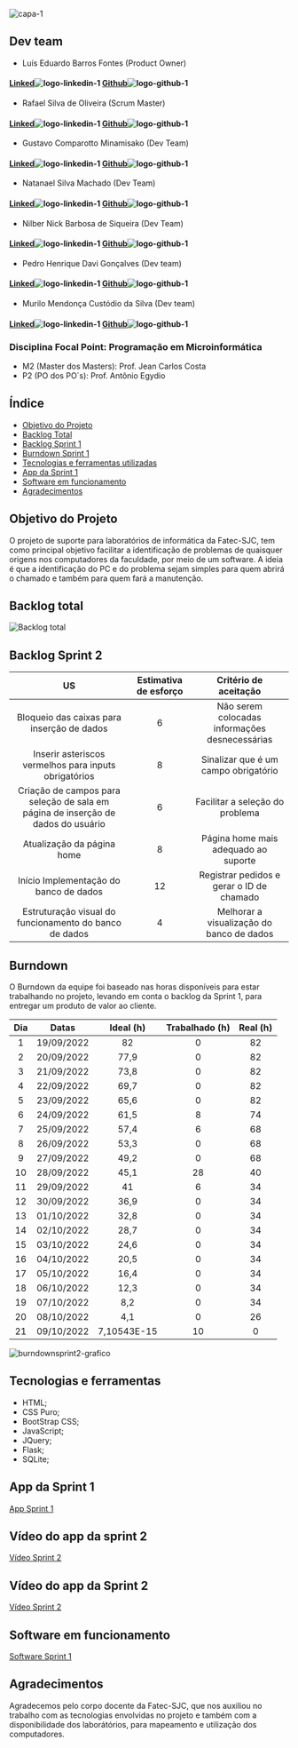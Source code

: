 
![capa-1](https://user-images.githubusercontent.com/111616660/190826899-092229bb-1bb6-4ed4-b0c8-ef6e499a0fb2.png)



## Dev team

* Luís Eduardo Barros Fontes (Product Owner)
#### [Linked](https://www.linkedin.com/in/luis-f-b74683190)![logo-linkedin-1](https://user-images.githubusercontent.com/111616660/190717125-207d0f20-03ef-41db-92c3-c5cb2656669e.jpg) [Github](https://github.com/luisebf01)![logo-github-1](https://user-images.githubusercontent.com/111616660/190719341-f501098e-ce0b-45c1-b17a-7cde552df02e.png)



* Rafael Silva de Oliveira (Scrum Master)
#### [Linked](https://www.linkedin.com/in/rafael-silva-519b07192/)![logo-linkedin-1](https://user-images.githubusercontent.com/111616660/190717125-207d0f20-03ef-41db-92c3-c5cb2656669e.jpg) [Github](https://github.com/rafaelsilvva)![logo-github-1](https://user-images.githubusercontent.com/111616660/190719341-f501098e-ce0b-45c1-b17a-7cde552df02e.png)



* Gustavo Comparotto Minamisako (Dev Team)

#### [Linked](https://www.linkedin.com/in/gustavo-comparotto-minamisako-73a98b250/)![logo-linkedin-1](https://user-images.githubusercontent.com/111616660/190717125-207d0f20-03ef-41db-92c3-c5cb2656669e.jpg) [Github](https://github.com/guscomparotto)![logo-github-1](https://user-images.githubusercontent.com/111616660/190719341-f501098e-ce0b-45c1-b17a-7cde552df02e.png)



* Natanael Silva Machado (Dev Team)
#### [Linked](https://www.linkedin.com/in/natanael-silva-machado-207508250/)![logo-linkedin-1](https://user-images.githubusercontent.com/111616660/190717125-207d0f20-03ef-41db-92c3-c5cb2656669e.jpg) [Github](https://github.com/NatanaelSM)![logo-github-1](https://user-images.githubusercontent.com/111616660/190719341-f501098e-ce0b-45c1-b17a-7cde552df02e.png)



* Nilber Nick Barbosa de Siqueira (Dev Team)
#### [Linked](https://www.linkedin.com/mwlite/in/nilber-siqueira-b3404a176)![logo-linkedin-1](https://user-images.githubusercontent.com/111616660/190717125-207d0f20-03ef-41db-92c3-c5cb2656669e.jpg) [Github](https://github.com/NilberSiqueira)![logo-github-1](https://user-images.githubusercontent.com/111616660/190719341-f501098e-ce0b-45c1-b17a-7cde552df02e.png)



* Pedro Henrique Davi Gonçalves (Dev team)
#### [Linked](https://www.linkedin.com/in/pedro-davi-jobs/)![logo-linkedin-1](https://user-images.githubusercontent.com/111616660/190717125-207d0f20-03ef-41db-92c3-c5cb2656669e.jpg) [Github](https://github.com/PedrohDavi)![logo-github-1](https://user-images.githubusercontent.com/111616660/190719341-f501098e-ce0b-45c1-b17a-7cde552df02e.png)



* Murilo Mendonça Custódio da Silva (Dev team)
#### [Linked](https://www.linkedin.com/in/murillo-silveira-57903215a/)![logo-linkedin-1](https://user-images.githubusercontent.com/111616660/190717125-207d0f20-03ef-41db-92c3-c5cb2656669e.jpg) [Github](https://github.com/murillomendoncaa)![logo-github-1](https://user-images.githubusercontent.com/111616660/190719341-f501098e-ce0b-45c1-b17a-7cde552df02e.png)



### Disciplina Focal Point: Programação em Microinformática
* M2 (Master dos Masters): Prof. Jean Carlos Costa
* P2 (PO dos PO´s): Prof. Antônio Egydio

## Índice
* [Objetivo do Projeto](#objetivo-do-projeto)
* [Backlog Total](#backlog-total)
* [Backlog Sprint 1](#backlog-sprint-1)
* [Burndown Sprint 1](#burndown)
* [Tecnologias e ferramentas utilizadas](#tecnologias-e-ferramentas)
* [App da Sprint 1](#app-da-sprint-1)
* [Software em funcionamento](#software-em-funcionamento)
* [Agradecimentos](#agradecimentos)


## Objetivo do Projeto
O projeto de suporte para laboratórios de informática da Fatec-SJC, tem como principal objetivo facilitar a identificação de problemas de quaisquer origens nos computadores da faculdade, por meio de um software. A ideia é que a identificação do PC e do problema sejam simples para quem abrirá o chamado e também para quem fará a manutenção.


## Backlog total

![Backlog total](https://user-images.githubusercontent.com/111616660/190879818-7063c42b-8c20-4404-8b14-e524a64352ad.png)


## Backlog Sprint 2

| US | Estimativa de esforço | Critério de aceitação |
|:--------------:  | :----------:|:---------------------------------:|
| Bloqueio das caixas para inserção de dados | 6 | Não serem colocadas informações desnecessárias |
| Inserir asteriscos vermelhos para inputs obrigatórios | 8 | Sinalizar que é um campo obrigatório |
| Criação de campos para seleção de sala em página de inserção de dados do usuário | 6 | Facilitar a seleção do problema  |
| Atualização da página home | 8 | Página home mais adequado ao suporte |
| Início Implementação do banco de dados | 12 | Registrar pedidos e gerar o ID de chamado |
| Estruturação visual do funcionamento do banco de dados | 4 | Melhorar a visualização do banco de dados | 					



## Burndown

O Burndown da equipe foi baseado nas horas disponíveis para estar trabalhando no projeto, levando em conta o backlog da Sprint 1, para entregar um produto de valor ao cliente.

| Dia	| Datas	| Ideal (h) |	Trabalhado (h)	| Real (h) |
|:---: | :-----------: | :----------: | :-------------: | :-------------: |
| 1	| 19/09/2022 | 82 | 0	| 82 |
| 2	| 20/09/2022	| 77,9 | 0	| 82 |
| 3	| 21/09/2022	| 73,8 | 0	| 82 |
| 4	| 22/09/2022	| 69,7 | 0	| 82 |
| 5	| 23/09/2022	| 65,6 | 0	| 82 |
| 6	| 24/09/2022	| 61,5 | 8	| 74 |
| 7	| 25/09/2022	| 57,4 | 6	| 68 |
| 8	| 26/09/2022	| 53,3 | 0	| 68 |
| 9	| 27/09/2022	| 49,2 | 0	| 68 |
| 10 | 28/09/2022	| 45,1 | 28	| 40 |
| 11 | 29/09/2022	|  41  | 6	| 34 |
| 12 | 30/09/2022	| 36,9 | 0	| 34 |
| 13 | 01/10/2022	| 32,8 | 0	| 34 |
| 14 | 02/10/2022	| 28,7 | 0	| 34 |
| 15 | 03/10/2022	| 24,6 | 0	| 34 |
| 16 | 04/10/2022	| 20,5 | 0	| 34 |
| 17 | 05/10/2022	| 16,4 | 0	| 34 |
| 18 | 06/10/2022	| 12,3 | 0	| 34 |
| 19 | 07/10/2022	| 8,2  | 0	| 34 |
| 20 | 08/10/2022	| 4,1  | 0	| 26 |
| 21 | 09/10/2022	| 7,10543E-15 | 10	| 0|


![burndownsprint2-grafico](https://user-images.githubusercontent.com/111640323/194781728-73343051-2f03-41fa-9828-b86a2d69ff8f.png)

## Tecnologias e ferramentas
* HTML;
* CSS Puro;
* BootStrap CSS;
* JavaScript;
* JQuery;
* Flask;
* SQLite;

## App da Sprint 1

[App Sprint 1](https://sprint1-grupo-alpha.herokuapp.com/)

## Vídeo do app da sprint 2

[Vídeo Sprint 2](https://www.youtube.com/watch?v=d3ppp_STsG8)

## Vídeo do app da Sprint 2

[Vídeo Sprint 2](https://www.youtube.com/watch?v=d3ppp_STsG8)

## Software em funcionamento

[Software Sprint 1](https://youtu.be/yWSd8k3RCxw)

## Agradecimentos
Agradecemos pelo corpo docente da Fatec-SJC, que nos auxiliou no trabalho com as tecnologias envolvidas no projeto e também com a disponibilidade dos laborátórios, para mapeamento e utilização dos computadores.
